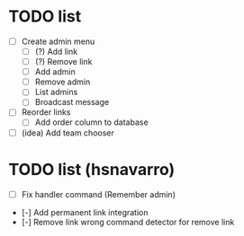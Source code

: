 # TODO list

- [ ] Create admin menu
  - [ ] (?) Add link
  - [ ] (?) Remove link
  - [ ] Add admin
  - [ ] Remove admin
  - [ ] List admins
  - [ ] Broadcast message
- [ ] Reorder links
  - [ ] Add order column to database
- [ ] (idea) Add team chooser

# TODO list (hsnavarro)
- [ ] Fix handler command (Remember admin)
- [-] Add permanent link integration
- [-] Remove link wrong command detector for remove link
